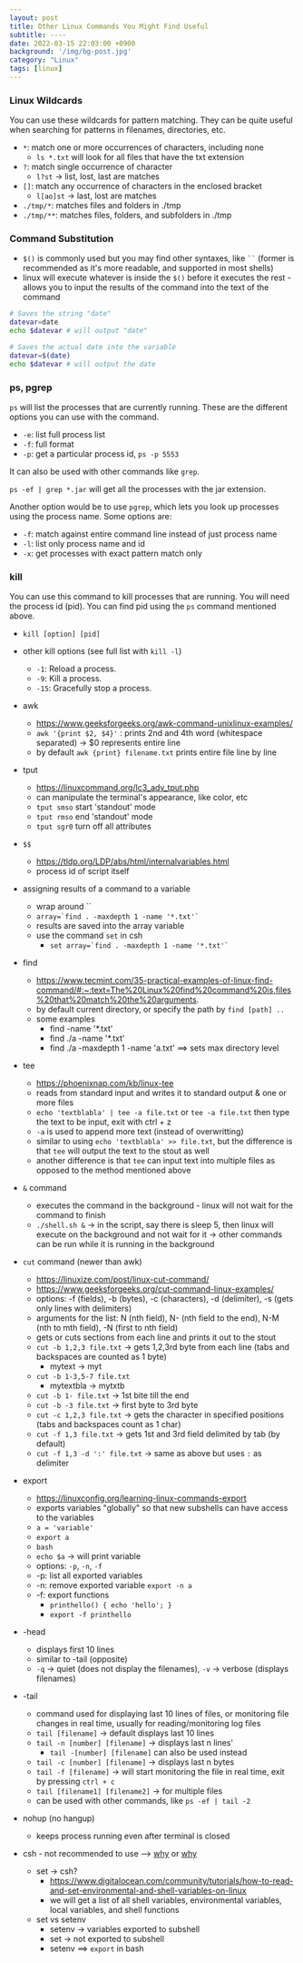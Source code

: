 ```yaml
---
layout: post
title: Other Linux Commands You Might Find Useful
subtitle: ----
date: 2022-03-15 22:03:00 +0900
background: '/img/bg-post.jpg'
category: "Linux"
tags: [linux]
---
```


### Linux Wildcards
You can use these wildcards for pattern matching. They can be quite useful when searching for patterns in filenames, directories, etc. 
* `*`: match one or more occurrences of characters, including none  
    * `ls *.txt` will look for all files that have the txt extension
* `?`: match single occurrence of character
    * `l?st` -> list, lost, last are matches
* `[]`: match any occurrence of characters in the enclosed bracket
    * `l[ao]st` -> last, lost are matches
* `./tmp/*`: matches files and folders in ./tmp
* `./tmp/**`: matches files, folders, and subfolders in ./tmp

### Command Substitution
* `$()` is commonly used but you may find other syntaxes, like ` `` ` (former is recommended as it's more readable, and supported in most shells)
* linux will execute whatever is inside the `$()` before it executes the rest - allows you to input the results of the command into the text of the command

```bash
# Saves the string "date" 
datevar=date
echo $datevar # will output "date"

# Saves the actual date into the variable
datevar=$(date)
echo $datevar # will output the date
```

### ps, pgrep
`ps` will list the processes that are currently running. These are the different options you can use with the command.
* `-e`: list full process list
* `-f`: full format
* `-p`: get a particular process id, `ps -p 5553`

It can also be used with other commands like `grep`. 

`ps -ef | grep *.jar` will get all the processes with the jar extension. 

Another option would be to use `pgrep`, which lets you look up processes using the process name. Some options are:
* `-f`: match against entire command line instead of just process name
* `-l`: list only process name and id
* `-x`: get processes with exact pattern match only

### kill
You can use this command to kill processes that are running. You will need the process id (pid). You can find pid using the `ps` command mentioned above. 
* `kill [option] [pid]` 
* other kill options (see full list with `kill -l`)
    * `-1`: Reload a process.
    * `-9`: Kill a process.
    * `-15`: Gracefully stop a process.

* awk
    * https://www.geeksforgeeks.org/awk-command-unixlinux-examples/
    * `awk '{print $2, $4}'` : prints 2nd and 4th word (whitespace separated) -> $0 represents entire line
    * by default `awk {print} filename.txt` prints entire file line by line
* tput
    * https://linuxcommand.org/lc3_adv_tput.php
    * can manipulate the terminal's appearance, like color, etc
    * `tput smso` start 'standout' mode
    * `tput rmso` end 'standout' mode
    * `tput sgr0` turn off all attributes
* `$$`
    * https://tldp.org/LDP/abs/html/internalvariables.html
    * process id of script itself
* assigning results of a command to a variable
    * wrap around ``
    * `` array=`find . -maxdepth 1 -name '*.txt'` ``
    * results are saved into the array variable
    * use the command `set` in csh
        * `` set array=`find . -maxdepth 1 -name '*.txt'` ``
* find 
    * https://www.tecmint.com/35-practical-examples-of-linux-find-command/#:~:text=The%20Linux%20find%20command%20is,files%20that%20match%20the%20arguments.
    * by default current directory, or specify the path by `find [path] ..`
    * some examples
        * find -name '*.txt'
        * find ./a -name '*.txt'
        * find ./a -maxdepth 1 -name 'a.txt' ==> sets max directory level
* tee
    * https://phoenixnap.com/kb/linux-tee
    * reads from standard input and writes it to standard output & one or more files
    * `echo 'textblabla' | tee -a file.txt` or `tee -a file.txt` then type the text to be input, exit with ctrl + z
    * `-a` is used to append more text (instead of overwritting)
    * similar to using `echo 'textblabla' >> file.txt`, but the difference is that `tee` will output the text to the stout as well
    * another difference is that `tee` can input text into multiple files as opposed to the method mentioned above
* `&` command
    * executes the command in the background - linux will not wait for the command to finish
    * `./shell.sh &` -> in the script, say there is sleep 5, then linux will execute on the background and not wait for it -> other commands can be run while it is running in the background
* `cut` command (newer than awk)
    * https://linuxize.com/post/linux-cut-command/
    * https://www.geeksforgeeks.org/cut-command-linux-examples/
    * options: -f (fields), -b (bytes), -c (characters), -d (delimiter), -s (gets only lines with delimiters)
    * arguments for the list: N (nth field), N- (nth field to the end), N-M (nth to mth field), -N (first to nth field)
    * gets or cuts sections from each line and prints it out to the stout
    * `cut -b 1,2,3 file.txt` -> gets 1,2,3rd byte from each line (tabs and backspaces are counted as 1 byte)
        * mytext -> myt
    * `cut -b 1-3,5-7 file.txt` 
        * mytextbla -> mytxtb
    * `cut -b 1- file.txt` -> 1st bite till the end
    * `cut -b -3 file.txt` -> first byte to 3rd byte
    * `cut -c 1,2,3 file.txt` -> gets the character in specified positions (tabs and backspaces count as 1 char)
    * `cut -f 1,3 file.txt` -> gets 1st and 3rd field delimited by tab (by default)
    * `cut -f 1,3 -d ':' file.txt` -> same as above but uses `:` as delimiter

* export
    * https://linuxconfig.org/learning-linux-commands-export
    * exports variables "globally" so that new subshells can have access to the variables
    * `a = 'variable'`
    * `export a`
    * `bash`
    * `echo $a` -> will print variable
    * options: `-p`, `-n`, `-f`
    * -p: list all exported variables
    * -n: remove exported variable `export -n a`
    * -f: export functions 
        * `printhello() { echo 'hello'; }`
        * `export -f printhello`
* -head
    * displays first 10 lines
    * similar to -tail (opposite)
    * `-q` -> quiet (does not display the filenames), `-v` -> verbose (displays filenames)
* -tail
    * command used for displaying last 10 lines of files, or monitoring file changes in real time, usually for reading/monitoring log files
    * `tail [filename]` -> default displays last 10 lines
    * `tail -n [number] [filename]` -> displays last n lines' 
        * `tail -[number] [filename]` can also be used instead
    * `tail -c [number] [filename]` -> displays last n bytes
    * `tail -f [filename]` -> will start monitoring the file in real time, exit by pressing `ctrl + c`
    * `tail [filename1] [filename2]` -> for multiple files
    * can be used with other commands, like `ps -ef | tail -2`
* nohup (no hangup)
    * keeps process running even after terminal is closed
    

* csh - not recommended to use --> [why](https://www.grymoire.com/unix/CshTop10.txt) or [why](http://www.faqs.org/faqs/unix-faq/shell/csh-whynot/)
    * set -> csh?
        * https://www.digitalocean.com/community/tutorials/how-to-read-and-set-environmental-and-shell-variables-on-linux
        *  we will get a list of all shell variables, environmental variables, local variables, and shell functions
    * set vs setenv
        * setenv -> variables exported to subshell
        * set -> not exported to subshell
        * setenv ==> `export` in bash